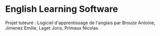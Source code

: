 English Learning Software
================

Projet tuteuré : Logiciel d'apprentissage de l'anglais par Brouze Antoine, Jimenez Emilie, Laget Joris, Primaux Nicolas
